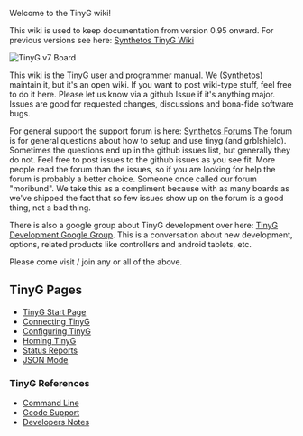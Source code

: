 Welcome to the TinyG wiki!

This wiki is used to keep documentation from version 0.95 onward. For previous versions see here: [Synthetos TinyG Wiki](http://www.synthetos.com/wiki/index.php?title=Projects:TinyG)

![TinyG v7 Board](http://farm9.staticflickr.com/8378/8504469302_d645fcd97c_z.jpg)

This wiki is the TinyG user and programmer manual. We (Synthetos) maintain it, but it's an open wiki. If you want to post wiki-type stuff, feel free to do it here. Please let us know via a github Issue if it's anything major. Issues are good for requested changes, discussions and bona-fide software bugs.

For general support the support forum is here: [Synthetos Forums](https://www.synthetos.com/forum/)
The forum is for general questions about how to setup and use tinyg (and grblshield). Sometimes the questions end up in the github issues list, but generally they do not. Feel free to post issues to the github issues as you see fit. More people read the forum than the issues, so if you are looking for help the forum is probably a better choice. Someone once called our forum "moribund". We take this as a compliment because with as many boards as we've shipped the fact that so few issues show up on the forum is a good thing, not a bad thing.

There is also a google group about TinyG development over here: [TinyG Development Google Group](https://groups.google.com/forum/?hl=en&fromgroups#!forum/devTinyG). This is a conversation about new development, options, related products like controllers and android tablets, etc.

Please come visit / join any or all of the above.

## TinyG Pages
* [TinyG Start Page](https://github.com/synthetos/TinyG/wiki/TinyG-Start)
* [Connecting TinyG](https://github.com/synthetos/TinyG/wiki/Connecting-TinyG)
* [Configuring TinyG](https://github.com/synthetos/TinyG/wiki/TinyG-Configuration)
* [Homing TinyG](https://github.com/synthetos/TinyG/wiki/TinyG-Homing)
* [Status Reports](https://github.com/synthetos/TinyG/wiki/Status-Reports)
* [JSON Mode](https://github.com/synthetos/TinyG/wiki/JSON-Operation)

### TinyG References
* [Command Line](https://github.com/synthetos/TinyG/wiki/TinyG-Command-Line)
* [Gcode Support](https://github.com/synthetos/TinyG/wiki/TinyG-Gcode-Support)
* [Developers Notes](https://github.com/synthetos/TinyG/wiki/Developer-Notes)
